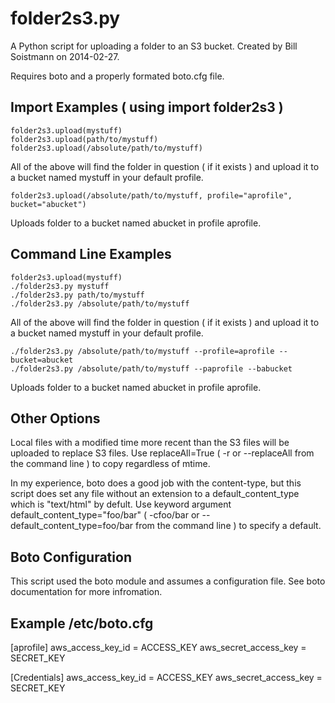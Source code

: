 folder2s3.py
============
A Python script for uploading a folder to an S3 bucket.
Created by Bill Soistmann on 2014-02-27.

Requires boto and a properly formated boto.cfg file.

Import Examples ( using import folder2s3 )
------------------------------------------
    folder2s3.upload(mystuff)
    folder2s3.upload(path/to/mystuff)
    folder2s3.upload(/absolute/path/to/mystuff)

All of the above will find the folder in question ( if it exists ) and upload it to a bucket named mystuff in your default profile.

    folder2s3.upload(/absolute/path/to/mystuff, profile="aprofile", bucket="abucket")

Uploads folder to a bucket named abucket in profile aprofile.


Command Line Examples
---------------------
    folder2s3.upload(mystuff)
    ./folder2s3.py mystuff
    ./folder2s3.py path/to/mystuff
    ./folder2s3.py /absolute/path/to/mystuff

All of the above will find the folder in question ( if it exists ) and upload it to a bucket named mystuff in your default profile.

    ./folder2s3.py /absolute/path/to/mystuff --profile=aprofile --bucket=abucket
    ./folder2s3.py /absolute/path/to/mystuff --paprofile --babucket

Uploads folder to a bucket named abucket in profile aprofile.

Other Options
-------------
Local files with a modified time more recent than the S3 files will be uploaded to replace S3 files. Use replaceAll=True ( -r or --replaceAll from the command line ) to copy regardless of mtime.

In my experience, boto does a good job with the content-type, but this script does set any file without an extension to a default_content_type which is "text/html" by defult. Use keyword argument default_content_type="foo/bar" ( -cfoo/bar or --default_content_type=foo/bar from the command line ) to specify a default.

Boto Configuration
------------------
This script used the boto module and assumes a configuration file. See boto
documentation for more infromation.

Example /etc/boto.cfg
----------------------
[aprofile]
aws_access_key_id = ACCESS_KEY
aws_secret_access_key = SECRET_KEY


[Credentials]
aws_access_key_id = ACCESS_KEY
aws_secret_access_key = SECRET_KEY




